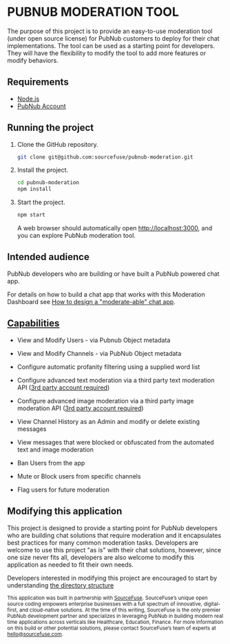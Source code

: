 # PUBNUB MODERATION TOOL

The purpose of this project is to provide an easy-to-use moderation tool (under open source
license) for PubNub customers to deploy for their chat implementations. The tool can be used
as a starting point for developers. They will have the flexibility to modify the tool to add more
features or modify behaviors.

## Requirements

- [Node.js](https://nodejs.org/en/)
- [PubNub Account](https://dashboard.pubnub.com/)

## Running the project

1. Clone the GitHub repository.

   ```bash
   git clone git@github.com:sourcefuse/pubnub-moderation.git
   ```

1. Install the project.

   ```bash
   cd pubnub-moderation
   npm install
   ```

1. Start the project.

   ```bash
   npm start
   ```

   A web browser should automatically open [http://localhost:3000](http://localhost:3000), and you can explore PubNub moderation tool.

## Intended audience

PubNub developers who are building or have built a PubNub powered chat app.

For details on how to build a chat app that works with this Moderation Dashboard see [How to design a "moderate-able" chat app](how-to-design-modertable-app.md).

## [Capabilities](what-it-does.md)

- View and Modify Users - via Pubnub Object metadata

- View and Modify Channels - via PubNub Object metadata

- Configure automatic profanity filtering using a supplied word list

- Configure advanced text moderation via a third party text moderation API ([3rd party account required](working-with-third-parties.md))

- Configure advanced image moderation via a third party image moderation API ([3rd party account required](working-with-third-parties.md))

- View Channel History as an Admin and modify or delete existing messages

- View messages that were blocked or obfuscated from the automated text and image moderation

- Ban Users from the app

- Mute or Block users from specific channels

- Flag users for future moderation

## Modifying this application

This project is designed to provide a starting point for PubNub developers who are building chat solutions that require moderation and it encapsulates best practices for many common moderation tasks. Developers are welcome to use this project "as is" with their chat solutions, however, since one size never fits all, developers are also welcome to modify this application as needed to fit their own needs.

Developers interested in modifying this project are encouraged to start by understanding [the directory structure](directory-structure.md)

<sup>This application was built in partnership with [SourceFuse](https://www.sourcefuse.com/). SourceFuse’s unique open source coding empowers enterprise businesses with a full spectrum of innovative, digital-first, and cloud-native solutions. At the time of this writing, SourceFuse is the only premier PubNub development partner and specializes in leveraging PubNub in building modern real time applications across verticals like Healthcare, Education, Finance. For more information on this build or other potential solutions, please contact SourceFuse’s team of experts at hello@sourcefuse.com.</sup>
